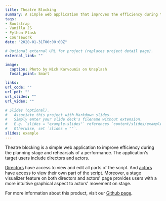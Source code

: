 ```yaml
---
title: Theatre Blocking
summary: A simple web application that improves the efficiency during the planning stage and rehearsals of a performance.
tags:
- Bootstrap
- Vanilla JS
- Python Flask
- Coursework
date: "2020-01-31T00:00:00Z"

# Optional external URL for project (replaces project detail page).
external_link: ""

image:
  caption: Photo by Nick Karvounis on Unsplash
  focal_point: Smart

links:
url_code: ""
url_pdf: ""
url_slides: ""
url_video: ""

# Slides (optional).
#   Associate this project with Markdown slides.
#   Simply enter your slide deck's filename without extension.
#   E.g. `slides = "example-slides"` references `content/slides/example-slides.md`.
#   Otherwise, set `slides = ""`.
slides: example
---
```


Theatre blocking is a simple web application to improve efficiency during the planning stage and rehearsals of a performance. The application's target users include directors and actors.

[Directors](https://chenka51-linkexi1-theatre.herokuapp.com/director.html) have access to view and edit all parts of the script. And [actors](https://chenka51-linkexi1-theatre.herokuapp.com/actor.html) have access to view their own part of the script. Moreover, a stage visualizer feature on both directors and actors' page provides users with a more intuitive graphical aspect to actors' movement on stage.

For more information about this product, visit our [Github page](https://github.com/karenychen/theatre-blocking).

